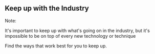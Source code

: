 <!-- .slide: data-background="resources/industry.jpg" -->

## Keep up with the Industry


Note:

It's important to keep up with what's going on in the industry, but it's impossible to be on top of every new technology or technique

Find the ways that work best for you to keep up.
